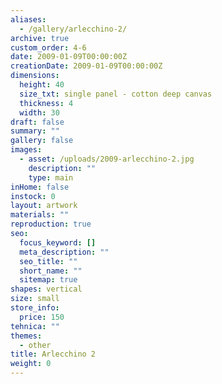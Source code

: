 ```yaml
---
aliases:
  - /gallery/arlecchino-2/
archive: true
custom_order: 4-6
date: 2009-01-09T00:00:00Z
creationDate: 2009-01-09T00:00:00Z
dimensions:
  height: 40
  size_txt: single panel - cotton deep canvas
  thickness: 4
  width: 30
draft: false
summary: ""
gallery: false
images:
  - asset: /uploads/2009-arlecchino-2.jpg
    description: ""
    type: main
inHome: false
instock: 0
layout: artwork
materials: ""
reproduction: true
seo:
  focus_keyword: []
  meta_description: ""
  seo_title: ""
  short_name: ""
  sitemap: true
shapes: vertical
size: small
store_info:
  price: 150
tehnica: ""
themes:
  - other
title: Arlecchino 2
weight: 0
---
```

